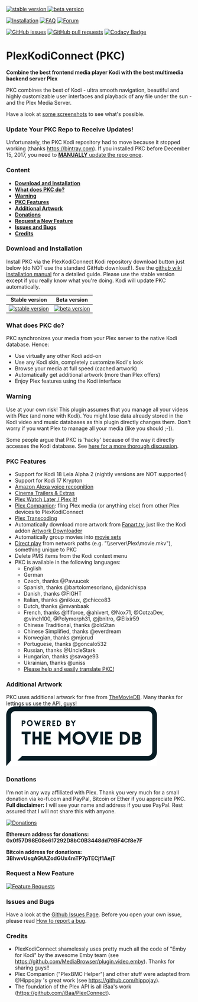 [![stable version](https://img.shields.io/badge/stable_version-2.1.6-blue.svg?maxAge=60&style=flat) ](https://github.com/croneter/binary_repo/raw/master/stable/repository.plexkodiconnect/repository.plexkodiconnect-1.0.2.zip) 
[![beta version](https://img.shields.io/badge/beta_version-2.2.16-red.svg?maxAge=60&style=flat) ](https://github.com/croneter/binary_repo/raw/master/beta/repository.plexkodiconnectbeta/repository.plexkodiconnectbeta-1.0.2.zip)

[![Installation](https://img.shields.io/badge/wiki-installation-brightgreen.svg?maxAge=60&style=flat)](https://github.com/croneter/PlexKodiConnect/wiki/Installation)
[![FAQ](https://img.shields.io/badge/wiki-FAQ-brightgreen.svg?maxAge=60&style=flat)](https://github.com/croneter/PlexKodiConnect/wiki/faq)
[![Forum](https://img.shields.io/badge/forum-plex-orange.svg?maxAge=60&style=flat)](https://forums.plex.tv/discussion/210023/plexkodiconnect-let-kodi-talk-to-your-plex)

[![GitHub issues](https://img.shields.io/github/issues/croneter/PlexKodiConnect.svg?maxAge=60&style=flat)](https://github.com/croneter/PlexKodiConnect/issues) [![GitHub pull requests](https://img.shields.io/github/issues-pr/croneter/PlexKodiConnect.svg?maxAge=60&style=flat)](https://github.com/croneter/PlexKodiConnect/pulls) [![Codacy Badge](https://api.codacy.com/project/badge/Grade/a66870f19ced4fb98f94d9fd56e34e87)](https://www.codacy.com/app/croneter/PlexKodiConnect?utm_source=github.com&amp;utm_medium=referral&amp;utm_content=croneter/PlexKodiConnect&amp;utm_campaign=Badge_Grade)


# PlexKodiConnect (PKC)
**Combine the best frontend media player Kodi with the best multimedia backend server Plex**

PKC combines the best of Kodi - ultra smooth navigation, beautiful and highly customizable user interfaces and playback of any file under the sun - and the Plex Media Server.

Have a look at [some screenshots](https://github.com/croneter/PlexKodiConnect/wiki/Some-PKC-Screenshots) to see what's possible. 

### Update Your PKC Repo to Receive Updates!

Unfortunately, the PKC Kodi repository had to move because it stopped working (thanks https://bintray.com). If you installed PKC before December 15, 2017, you need to [**MANUALLY** update the repo once](https://github.com/croneter/PlexKodiConnect/wiki/Update-PKC-Repository).

### Content
* [**Download and Installation**](#download-and-installation)
* [**What does PKC do?**](#what-does-pkc-do)
* [**Warning**](#warning)
* [**PKC Features**](#pkc-features)
* [**Additional Artwork**](#additional-artwork)
* [**Donations**](#donations)
* [**Request a New Feature**](#request-a-new-feature)
* [**Issues and Bugs**](#issues-and-bugs)
* [**Credits**](#credits)

### Download and Installation

Install PKC via the PlexKodiConnect Kodi repository download button just below (do NOT use the standard GitHub download!). See the [github wiki installation manual](https://github.com/croneter/PlexKodiConnect/wiki/Installation) for a detailed guide. Please use the stable version except if you really know what you're doing. Kodi will update PKC automatically. 

| Stable version | Beta version |
|----------------|--------------|
| [![stable version](https://img.shields.io/badge/stable_version-latest-blue.svg?maxAge=60&style=flat) ](https://github.com/croneter/binary_repo/raw/master/stable/repository.plexkodiconnect/repository.plexkodiconnect-1.0.2.zip)  | [![beta version](https://img.shields.io/badge/beta_version-latest-red.svg?maxAge=60&style=flat) ](https://github.com/croneter/binary_repo/raw/master/beta/repository.plexkodiconnectbeta/repository.plexkodiconnectbeta-1.0.2.zip) |

### What does PKC do?
PKC synchronizes your media from your Plex server to the native Kodi database. Hence:
- Use virtually any other Kodi add-on
- Use any Kodi skin, completely customize Kodi's look
- Browse your media at full speed (cached artwork)
- Automatically get additional artwork (more than Plex offers)
- Enjoy Plex features using the Kodi interface

### Warning
Use at your own risk! This plugin assumes that you manage all your videos with Plex (and none with Kodi). You might lose data already stored in the Kodi video and music databases as this plugin directly changes them. Don't worry if you want Plex to manage all your media (like you should ;-)). 

Some people argue that PKC is 'hacky' because of the way it directly accesses the Kodi database. See [here for a more thorough discussion](https://github.com/croneter/PlexKodiConnect/wiki/Is-PKC-'hacky'%3F). 

### PKC Features

- Support for Kodi 18 Leia Alpha 2 (nightly versions are NOT supported!)
- Support for Kodi 17 Krypton
- [Amazon Alexa voice recognition](https://www.plex.tv/apps/streaming-devices/amazon-alexa)
- [Cinema Trailers & Extras](https://support.plex.tv/articles/202934883-cinema-trailers-extras/)
- [Plex Watch Later / Plex It!](https://support.plex.tv/hc/en-us/sections/200211783-Plex-It-)
- [Plex Companion](https://support.plex.tv/hc/en-us/sections/200276908-Plex-Companion): fling Plex media (or anything else) from other Plex devices to PlexKodiConnect
- [Plex Transcoding](https://support.plex.tv/hc/en-us/articles/200250377-Transcoding-Media)
- Automatically download more artwork from [Fanart.tv](https://fanart.tv/), just like the Kodi addon [Artwork Downloader](http://kodi.wiki/view/Add-on:Artwork_Downloader)
- Automatically group movies into [movie sets](http://kodi.wiki/view/movie_sets)
- [Direct play](https://github.com/croneter/PlexKodiConnect/wiki/Direct-Play) from network paths (e.g. "\\\\server\\Plex\\movie.mkv"), something unique to PKC
- Delete PMS items from the Kodi context menu
- PKC is available in the following languages:
    + English
    + German
    + Czech, thanks @Pavuucek
    + Spanish, thanks @bartolomesoriano, @danichispa 
    + Danish, thanks @FIGHT
    + Italian, thanks @nikkux, @chicco83
    + Dutch, thanks @mvanbaak
    + French, thanks @lflforce, @ahivert, @Nox71, @CotzaDev, @vinch100, @Polymorph31, @jbnitro, @Elixir59 
    + Chinese Traditional, thanks @old2tan
    + Chinese Simplified, thanks @everdream
    + Norwegian, thanks @mjorud
    + Portuguese, thanks @goncalo532 
    + Russian, thanks @UncleStark
    + Hungarian, thanks @savage93
    + Ukrainian, thanks @uniss
    + [Please help and easily translate PKC!](https://www.transifex.com/croneter/pkc)

### Additional Artwork
PKC uses additional artwork for free from [TheMovieDB](https://www.themoviedb.org). Many thanks for lettings us use the API, guys!
[![Logo of TheMovieDB](themoviedb.png)](https://www.themoviedb.org)

### Donations
I'm not in any way affiliated with Plex. Thank you very much for a small donation via ko-fi.com and PayPal, Bitcoin or Ether if you appreciate PKC.  
**Full disclaimer:** I will see your name and address if you use PayPal. Rest assured that I will not share this with anyone. 

[![Donations](https://az743702.vo.msecnd.net/cdn/kofi1.png?v=a)](https://ko-fi.com/A8182EB)
    
**Ethereum address for donations:    
0x0f57D98E08e617292D8bC0B3448dd79BF4Cf8e7F**

**Bitcoin address for donations:    
3BhwvUsqAGtAZodGUx4mTP7pTECjf1AejT**


### Request a New Feature

[![Feature Requests](http://feathub.com/croneter/PlexKodiConnect?format=svg)](http://feathub.com/croneter/PlexKodiConnect)

### Issues and Bugs

Have a look at the [Github Issues Page](https://github.com/croneter/PlexKodiConnect/issues). Before you open your own issue, please read [How to report a bug](https://github.com/croneter/PlexKodiConnect/wiki/How-to-Report-A-Bug).


### Credits

- PlexKodiConnect shamelessly uses pretty much all the code of "Emby for Kodi" by the awesome Emby team (see https://github.com/MediaBrowser/plugin.video.emby). Thanks for sharing guys!!
- Plex Companion ("PlexBMC Helper") and other stuff were adapted from @Hippojay 's great work (see https://github.com/hippojay).
- The foundation of the Plex API is all iBaa's work (https://github.com/iBaa/PlexConnect).
